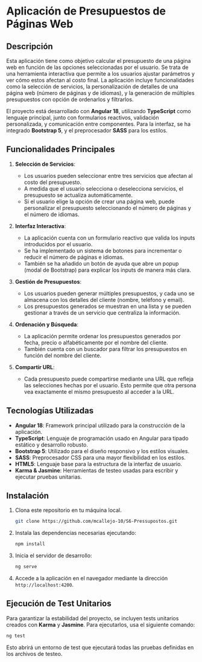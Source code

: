 # Aplicación de Presupuestos de Páginas Web

## Descripción

Esta aplicación tiene como objetivo calcular el presupuesto de una página web en función de las opciones seleccionadas por el usuario. Se trata de una herramienta interactiva que permite a los usuarios ajustar parámetros y ver cómo estos afectan al costo final. La aplicación incluye funcionalidades como la selección de servicios, la personalización de detalles de una página web (número de páginas y de idiomas), y la generación de múltiples presupuestos con opción de ordenarlos y filtrarlos.

El proyecto está desarrollado con **Angular 18**, utilizando **TypeScript** como lenguaje principal, junto con formularios reactivos, validación personalizada, y comunicación entre componentes. Para la interfaz, se ha integrado **Bootstrap 5**, y el preprocesador **SASS** para los estilos.

## Funcionalidades Principales

1. **Selección de Servicios**:
   - Los usuarios pueden seleccionar entre tres servicios que afectan al costo del presupuesto.
   - A medida que el usuario selecciona o deselecciona servicios, el presupuesto se actualiza automáticamente.
   - Si el usuario elige la opción de crear una página web, puede personalizar el presupuesto seleccionando el número de páginas y el número de idiomas.

2. **Interfaz Interactiva**:
   - La aplicación cuenta con un formulario reactivo que valida los inputs introducidos por el usuario.
   - Se ha implementado un sistema de botones para incrementar o reducir el número de páginas e idiomas.
   - También se ha añadido un botón de ayuda que abre un popup (modal de Bootstrap) para explicar los inputs de manera más clara.

3. **Gestión de Presupuestos**:
   - Los usuarios pueden generar múltiples presupuestos, y cada uno se almacena con los detalles del cliente (nombre, teléfono y email).
   - Los presupuestos generados se muestran en una lista y se pueden gestionar a través de un servicio que centraliza la información.

4. **Ordenación y Búsqueda**:
   - La aplicación permite ordenar los presupuestos generados por fecha, precio o alfabéticamente por el nombre del cliente.
   - También cuenta con un buscador para filtrar los presupuestos en función del nombre del cliente.

5. **Compartir URL**:
   - Cada presupuesto puede compartirse mediante una URL que refleja las selecciones hechas por el usuario. Esto permite que otra persona vea exactamente el mismo presupuesto al acceder a la URL.

## Tecnologías Utilizadas

- **Angular 18**: Framework principal utilizado para la construcción de la aplicación.
- **TypeScript**: Lenguaje de programación usado en Angular para tipado estático y desarrollo robusto.
- **Bootstrap 5**: Utilizado para el diseño responsivo y los estilos visuales.
- **SASS**: Preprocesador CSS para una mayor flexibilidad en los estilos.
- **HTML5**: Lenguaje base para la estructura de la interfaz de usuario.
- **Karma & Jasmine**: Herramientas de testeo usadas para escribir y ejecutar pruebas unitarias.

## Instalación

1. Clona este repositorio en tu máquina local.
   ```bash
   git clone https://github.com/mcallejo-10/S6-Pressupostos.git
   ```
2. Instala las dependencias necesarias ejecutando:
   ```bash
   npm install
   ```
3. Inicia el servidor de desarrollo:
   ```bash
   ng serve
   ```
4. Accede a la aplicación en el navegador mediante la dirección `http://localhost:4200`.

## Ejecución de Test Unitarios

Para garantizar la estabilidad del proyecto, se incluyen tests unitarios creados con **Karma** y **Jasmine**. Para ejecutarlos, usa el siguiente comando:
```bash
ng test
```

Esto abrirá un entorno de test que ejecutará todas las pruebas definidas en los archivos de testeo.

